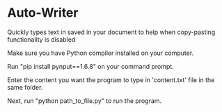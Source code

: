 # Auto-Writer
Quickly types text in saved in your document to help when copy-pasting functionality is disabled

Make sure you have Python compiler installed on your computer.

Run "pip install pynput==1.6.8" on your command prompt.

Enter the content you want the program to type in 'content.txt' file in the same folder.

Next, run "python path_to_file.py" to run the program.

